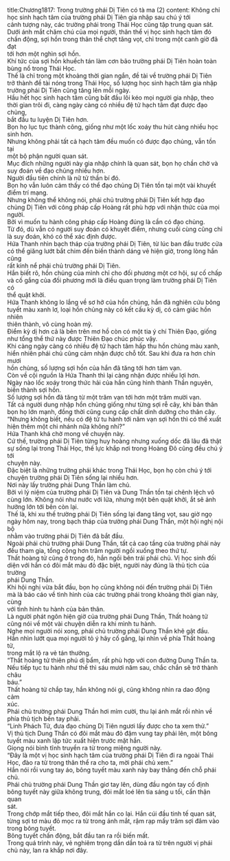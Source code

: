 title:Chương1817: Trong trường phái Dị Tiên có tà ma (2)
content:
Không chỉ học sinh hạch tâm của trường phái Dị Tiên gia nhập sau chú ý tới<br>cảnh tượng này, các trường phái trong Thái Học cũng tập trung quan sát.<br>Dưới ánh mắt chăm chú của mọi người, thân thể vị học sinh hạch tâm đó<br>chấn động, sợi hồn trong thân thể chợt tăng vọt, chỉ trong một canh giờ đã đạt<br>tới hơn một nghìn sợi hồn.<br>Khí tức của sợi hồn khuếch tán làm cơn bão trường phái Dị Tiên hoàn toàn<br>bùng nổ trong Thái Học.<br>Thế là chỉ trong một khoảng thời gian ngắn, đề tài về trường phái Dị Tiên<br>trở thành đề tài nóng trong Thái Học, số lượng học sinh hạch tâm gia nhập<br>trường phái Dị Tiên cũng tăng lên mỗi ngày.<br>Hầu hết học sinh hạch tâm cũng bắt đầu lôi kéo mọi người gia nhập, theo<br>thời gian trôi đi, càng ngày càng có nhiều đệ tử hạch tâm đạt được đạo chủng,<br>bắt đầu tu luyện Dị Tiên hơn.<br>Bọn họ lục tục thành công, giống như một lốc xoáy thu hút càng nhiều học<br>sinh hơn.<br>Nhưng không phải tất cả hạch tâm đều muốn có được đạo chủng, vẫn tồn tại<br>một bộ phận người quan sát.<br>Mục đích những người này gia nhập chính là quan sát, bọn họ chần chờ và<br>suy đoán về đạo chủng nhiều hơn.<br>Người đầu tiên chính là nữ tử thần bí đó.<br>Bọn họ vẫn luôn cảm thấy có thể đạo chủng Dị Tiên tồn tại một vài khuyết<br>điểm trí mạng.<br>Nhưng không thể không nói, phái chủ trường phái Dị Tiên kết hợp đạo<br>chủng Dị Tiên với công pháp cấp Hoàng rất phù hợp với nhận thức của mọi<br>người.<br>Bởi vì muốn tu hành công pháp cấp Hoàng đúng là cần có đạo chủng.<br>Từ đó, dù vẫn có người suy đoán có khuyết điểm, nhưng cuối cùng cũng chỉ<br>là suy đoán, khó có thể xác định được.<br>Hứa Thanh nhìn bạch tháp của trường phái Dị Tiên, từ lúc ban đầu trước cửa<br>có thể giăng lướt bắt chim đến biến thành dáng vẻ hiện giờ, trong lòng hắn cũng<br>rất kính nể phái chủ trường phái Dị Tiên.<br>Hắn biết rõ, hồn chủng của mình chỉ cho đối phương một cơ hội, sự cố chấp<br>và cố gắng của đối phương mới là điều quan trọng làm trường phái Dị Tiên có<br>thể quật khởi.<br>Hứa Thanh không lo lắng về sơ hở của hồn chủng, hắn đã nghiên cứu bông<br>tuyết màu xanh lơ, loại hồn chủng này có kết cấu kỳ dị, có cảm giác hồn nhiên<br>thiên thành, vô cùng hoàn mỹ.<br>Điểm kỳ dị hơn cả là bên trên mơ hồ còn có một tia ý chí Thiên Đạo, giống<br>như tổng thể thứ này được Thiên Đạo chúc phúc vậy.<br>Khi càng ngày càng có nhiều đệ tử hạch tâm hấp thu hồn chủng màu xanh,<br>hiển nhiên phái chủ cũng cảm nhận được chỗ tốt. Sau khi đưa ra hơn chín mươi<br>hồn chủng, số lượng sợi hồn của hắn đã tăng tới hơn tám vạn.<br>Còn về cội nguồn là Hứa Thanh thì lại càng nhận được nhiều lợi hơn.<br>Ngày nào lốc xoáy trong thức hải của hắn cũng hình thành Thần nguyên,<br>biến thành sợi hồn.<br>Số lượng sợi hồn đã tăng từ một trăm vạn tới hơn một trăm mười vạn.<br>Tất cả người dung nhập hồn chủng giống như từng sợi rễ cây, khi bản thân<br>bọn họ lớn mạnh, đồng thời cũng cung cấp chất dinh dưỡng cho thân cây.<br>“Nhưng không biết, nếu có đệ tử tu hành tới năm vạn sợi hồn thì có thể xuất<br>hiện thêm một chi nhánh nữa không nhỉ?”<br>Hứa Thanh khá chờ mong về chuyện này.<br>Cứ thế, trường phái Dị Tiên từng huy hoàng nhưng xuống dốc đã lâu đã thật<br>sự sống lại trong Thái Học, thế lực khắp nơi trong Hoàng Đô cũng đều chú ý tới<br>chuyện này.<br>Đặc biệt là những trường phái khác trong Thái Học, bọn họ còn chú ý tới<br>chuyện trường phái Dị Tiên sống lại nhiều hơn.<br>Nơi này lấy trường phái Dung Thần làm chủ.<br>Bởi vì lý niệm của trường phái Dị Tiên và Dung Thần tồn tại chênh lệch vô<br>cùng lớn. Không nói như nước với lửa, nhưng một bên quật khởi, ắt sẽ ảnh<br>hưởng lớn tới bên còn lại.<br>Thế là, khi xu thế trường phái Dị Tiên sống lại đang tăng vọt, sau giờ ngọ<br>ngày hôm nay, trong bạch tháp của trường phái Dung Thần, một hội nghị nội bộ<br>nhằm vào trường phái Dị Tiên đã bắt đầu.<br>Ngoài phái chủ trường phái Dung Thần, tất cả cao tầng của trường phái này<br>đều tham gia, tổng cộng hơn trăm người ngồi xuống theo thứ tự.<br>Thất hoàng tử cũng ở trong đó, hắn ngồi bên trái phái chủ. Vị học sinh đối<br>diện với hắn có đôi mắt màu đỏ đặc biệt, người này đúng là thủ tịch của trường<br>phái Dung Thần.<br>Khi hội nghị vừa bắt đầu, bọn họ cũng không nói đến trường phái Dị Tiên<br>mà là báo cáo về tình hình của các trường phái trong khoảng thời gian này, cùng<br>với tình hình tu hành của bản thân.<br>Là người phát ngôn hiện giờ của trường phái Dung Thần, Thất hoàng tử<br>cũng nói về một vài chuyện diễn ra khi mình tu hành.<br>Nghe mọi người nói xong, phái chủ trường phái Dung Thần khẽ gật đầu.<br>Hắn nhìn lướt qua mọi người tỏ ý hãy cố gắng, lại nhìn về phía Thất hoàng tử,<br>trong mắt lộ ra vẻ tán thưởng.<br>“Thất hoàng tử thiên phú dị bẩm, rất phù hợp với con đường Dung Thần ta.<br>Nếu tiếp tục tu hành như thế thì sáu mươi năm sau, chắc chắn sẽ trở thành châu<br>báu.”<br>Thất hoàng tử chắp tay, hắn không nói gì, cũng không nhìn ra dao động cảm<br>xúc.<br>Phái chủ trường phái Dung Thần hơi mỉm cười, thu lại ánh mắt rồi nhìn về<br>phía thủ tịch bên tay phải.<br>“Linh Phách Tử, đưa đạo chủng Dị Tiên ngươi lấy được cho ta xem thử.”<br>Vị thủ tịch Dung Thần có đôi mắt màu đỏ đậm vung tay phải lên, một bông<br>tuyết màu xanh lập tức xuất hiện trước mặt hắn.<br>Giọng nói bình tĩnh truyền ra từ trong miệng người này.<br>“Đây là một vị học sinh hạch tâm của trường phái Dị Tiên đi ra ngoài Thái<br>Học, đào ra từ trong thân thể ra cho ta, mời phái chủ xem.”<br>Hắn nói rồi vung tay áo, bông tuyết màu xanh này bay thẳng đến chỗ phái<br>chủ.<br>Phái chủ trường phái Dung Thần giơ tay lên, dùng đầu ngón tay cố định<br>bông tuyết này giữa không trung, đôi mắt loé lên tia sáng u tối, cẩn thận quan<br>sát.<br>Trong chớp mắt tiếp theo, đôi mắt hắn co lại. Hắn cúi đầu tinh tế quan sát,<br>từng sợi tơ màu đỏ mọc ra từ trong ánh mắt, rậm rạp mấy trăm sợi đâm vào<br>trong bông tuyết.<br>Bông tuyết chấn động, bắt đầu tan ra rồi biến mất.<br>Trong quá trình này, vẻ nghiêm trọng dần dần toả ra từ trên người vị phái<br>chủ này, lan ra khắp nơi đây.